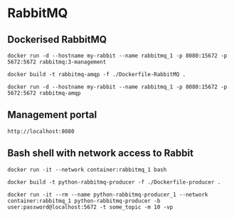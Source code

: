 # RabbitMQ

## Dockerised RabbitMQ

    docker run -d --hostname my-rabbit --name rabbitmq_1 -p 8080:15672 -p 5672:5672 rabbitmq:3-management

    docker build -t rabbitmq-amqp -f ./Dockerfile-RabbitMQ .

    docker run -d --hostname my-rabbit --name rabbitmq_1 -p 8080:15672 -p 5672:5672 rabbitmq-amqp

## Management portal

    http://localhost:8080

## Bash shell with network access to Rabbit

    docker run -it --network container:rabbitmq_1 bash

    docker build -t python-rabbitmq-producer -f ./Dockerfile-producer .

    docker run -it --rm --name python-rabbitmq-producer_1 --network container:rabbitmq_1 python-rabbitmq-producer -b user:password@localhost:5672 -t some_topic -m 10 -vp
